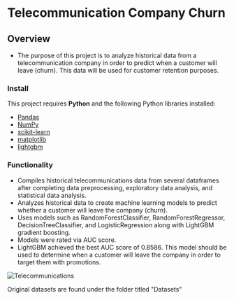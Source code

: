 # Telecommunication Company Churn

## Overview

* The purpose of this project is to analyze historical data from a
telecommunication company in order to predict when a customer will leave
(churn). This data will be used for customer retention purposes.

### Install

This project requires **Python** and the following Python libraries
installed:

- [Pandas](http://pandas.pydata.org/)
- [NumPy](http://www.numpy.org/)
- [scikit-learn](http://scikit-learn.org/stable/)
- [matplotlib](http://matplotlib.org/)
- [lightgbm](https://lightgbm.readthedocs.io/en/stable/)

### Functionality

* Compiles historical telecommunications data from several dataframes
after completing data preprocessing, exploratory data analysis, and
statistical data analysis. 
* Analyzes historical data to create machine
learning models to predict whether a customer will leave the company
(churn). 
* Uses models such as RandomForestClassifier,
RandomForestRegressor, DecisionTreeClassifier, and LogisticRegression
along with LightGBM gradient boosting. 
* Models were rated via AUC
score. 
* LightGBM achieved the best AUC score of 0.8586. This model should be used to determine when a customer will leave the company in order to target them with promotions.
  

![Telecommunications](https://github.com/Bidesh-Ghosh/Data_Projects_TripleTen/assets/152648624/91729626-102c-4eb4-8be2-d38a35bfd17d)

Original datasets are found under the folder titled "Datasets"
